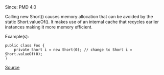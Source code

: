 Since: PMD 4.0

Calling new Short() causes memory allocation that can be avoided by the static Short.valueOf().
It makes use of an internal cache that recycles earlier instances making it more memory efficient.

Example(s):
```
public class Foo {
	private Short i = new Short(0); // change to Short i = Short.valueOf(0);
}
```

[Source](https://pmd.github.io/pmd-5.5.4/pmd-java/rules/java/migrating.html#ShortInstantiation)
